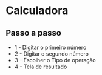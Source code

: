 # Calculadora
## Passo a passo

* 1 - Digitar o primeiro número
* 2 - Digitar o segundo número
* 3 - Escolher o Tipo de operação
* 4 - Tela de resultado
